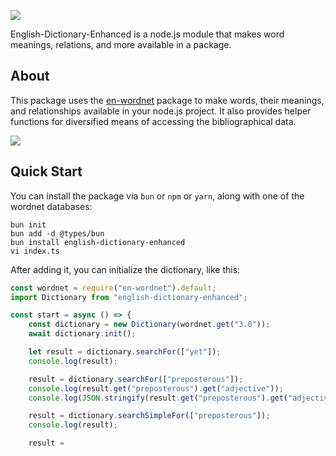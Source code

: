 ![](assets/wordnet-readme-logo.png)

English-Dictionary-Enhanced is a node.js module that makes word meanings, relations, and more available in a package.

## About

This package uses the [en-wordnet](https://github.com/lifewhere/english-dictionary-enhanced) package to make words, their meanings, and relationships available in your node.js project. It also provides helper functions for diversified means of accessing the bibliographical data.

![](https://img.shields.io/github/license/lifewhere/english-dictionary-enhanced.svg)

## Quick Start

You can install the package via `bun` or `npm` or `yarn`, along with one of the wordnet databases:

```
bun init
bun add -d @types/bun
bun install english-dictionary-enhanced
vi index.ts
```

After adding it, you can initialize the dictionary, like this:

```js
const wordnet = require("en-wordnet").default;
import Dictionary from "english-dictionary-enhanced";

const start = async () => {
    const dictionary = new Dictionary(wordnet.get("3.0"));
    await dictionary.init();

    let result = dictionary.searchFor(["yet"]);
    console.log(result);

    result = dictionary.searchFor(["preposterous"]);
    console.log(result.get("preposterous").get("adjective"));
    console.log(JSON.stringify(result.get("preposterous").get("adjective"), null, '\t'));

    result = dictionary.searchSimpleFor(["preposterous"]);
    console.log(result);

    result =